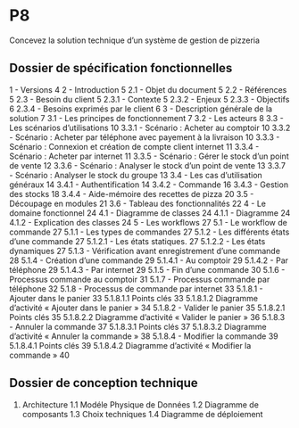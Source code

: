 # P8
Concevez la solution technique d’un système de gestion de pizzeria

## Dossier de spécification fonctionnelles
1 - Versions	4
2 - Introduction	5
2.1 - Objet du document	5
2.2 - Références	5
2.3 - Besoin du client	5
2.3.1 - Contexte	5
2.3.2 - Enjeux	5
2.3.3 - Objectifs	6
2.3.4 - Besoins exprimés par le client	6
3 - Description générale de la solution	7
3.1 - Les principes de fonctionnement	7
3.2 - Les acteurs	8
3.3 - Les scénarios d’utilisations	10
3.3.1 - Scénario : Acheter au comptoir	10
3.3.2 - Scénario : Acheter par téléphone avec payement à la livraison	10
3.3.3 - Scénario : Connexion et création de compte client internet	11
3.3.4 - Scénario : Acheter par internet	11
3.3.5 - Scénario : Gérer le stock d’un point de vente	12
3.3.6 - Scénario : Analyser le stock d’un point de vente	13
3.3.7 - Scénario : Analyser le stock du groupe	13
3.4 - Les cas d’utilisation généraux	14
3.4.1 - Authentification	14
3.4.2 - Commande	16
3.4.3 - Gestion des stocks	18
3.4.4 - Aide-mémoire des recettes de pizza	20
3.5 - Découpage en modules	21
3.6 - Tableau des fonctionnalités	22
4 - Le domaine fonctionnel	24
4.1 - Diagramme de classes	24
4.1.1 - Diagramme	24
4.1.2 - Explication des classes	24
5 - Les workflows	27
5.1 - Le workflow de commande	27
5.1.1 - Les types de commandes	27
5.1.2 - Les différents états d’une commande	27
5.1.2.1 - Les états statiques.	27
5.1.2.2 - Les états dynamiques	27
5.1.3 - Vérification avant enregistrement d’une commande	28
5.1.4 - Création d’une commande	29
5.1.4.1 - Au comptoir	29
5.1.4.2 - Par téléphone	29
5.1.4.3 - Par internet	29
5.1.5 - Fin d’une commande	30
5.1.6 - Processus commande au comptoir	31
5.1.7 - Processus commande par téléphone	32
5.1.8 - Processus de commande par internet	33
5.1.8.1 - Ajouter dans le panier	33
5.1.8.1.1	Points clés	33
5.1.8.1.2	Diagramme d’activité « Ajouter dans le panier »	34
5.1.8.2 - Valider le panier	35
5.1.8.2.1	Points clés	35
5.1.8.2.2	Diagramme d’activité « Valider le panier »	36
5.1.8.3 - Annuler la commande	37
5.1.8.3.1	Points clés	37
5.1.8.3.2	Diagramme d’activité « Annuler la commande »	38
5.1.8.4 - Modifier la commande	39
5.1.8.4.1	Points clés	39
5.1.8.4.2	Diagramme d’activité « Modifier la commande »	40



## Dossier de conception technique
1. Architecture
1.1 Modéle Physique de Données
1.2 Diagramme de composants
1.3 Choix techniques
1.4 Diagramme de déploiement
